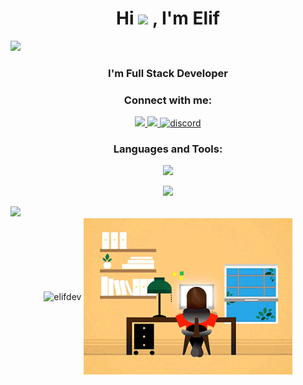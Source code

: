 <h1 align="center">Hi <img src="https://media.giphy.com/media/mGcNjsfWAjY5AEZNw6/giphy.gif" width="50"> , I'm Elif</h1> 

<img src="https://user-images.githubusercontent.com/73097560/115834477-dbab4500-a447-11eb-908a-139a6edaec5c.gif">

<h3 align="center">I'm Full Stack Developer</h3>





</div><h3 align="center">Connect with me:</h3>
 <div align="center"> 
  <a href="https://www.linkedin.com/in/elifaras09/" target="_blank">
    <img src="https://img.shields.io/badge/-LinkedIn-%23333?style=for-the-badge&logo=linkedin&logoColor=blue" target="_blank">
  </a>
  <a href = "mailto:elifdevpro@gmail.com">
    <img src="https://img.shields.io/badge/-Gmail-%23333?style=for-the-badge&logo=gmail&logoColor=reed" target="_blank">
  </a>

 <a href="https://discord.com/users/elif_aras" target="_blank">
   <img alt="discord" src="https://img.shields.io/badge/Discord-%23333?style=for-the-badge&logo=discord&logoColor=#7289d9"/>
  </a>
</div>



<h3 align="center">Languages and Tools:</h3>
<p align="center">
  <a href="https://skillicons.dev">
    <img src="https://skillicons.dev/icons?i=java,angular,js,spring,css,html,nodejs,react,ts" />
  </a>
</p>
<p align="center">
  <a href="https://skillicons.dev">
    <img src="https://skillicons.dev/icons?i=mysql,postgres,git,bootstrap,postman,codepen,eclipse,figma," />
  </a>
</p>



<img src="https://user-images.githubusercontent.com/73097560/115834477-dbab4500-a447-11eb-908a-139a6edaec5c.gif">

<div align="center" >

<img align="center"  height="180em" src="https://github-readme-stats.vercel.app/api/top-langs/?username=elifdev&layout=compact&theme=radical" alt=elifdev />

<img align="center" src="https://github.com/elifdev/elifdev/blob/main/JXA0.gif" height="250">
</div>
